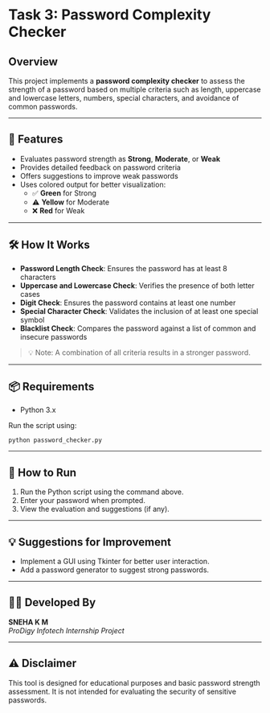 # Task 3: Password Complexity Checker

## Overview

This project implements a **password complexity checker** to assess the strength of a password based on multiple criteria such as length, uppercase and lowercase letters, numbers, special characters, and avoidance of common passwords.

---

## 🔐 Features

- Evaluates password strength as **Strong**, **Moderate**, or **Weak**
- Provides detailed feedback on password criteria
- Offers suggestions to improve weak passwords
- Uses colored output for better visualization:
  - ✅ **Green** for Strong
  - ⚠️ **Yellow** for Moderate
  - ❌ **Red** for Weak

---

## 🛠️ How It Works

- **Password Length Check**: Ensures the password has at least 8 characters
- **Uppercase and Lowercase Check**: Verifies the presence of both letter cases
- **Digit Check**: Ensures the password contains at least one number
- **Special Character Check**: Validates the inclusion of at least one special symbol
- **Blacklist Check**: Compares the password against a list of common and insecure passwords

> 💡 Note: A combination of all criteria results in a stronger password.

---

## 📦 Requirements

- Python 3.x

Run the script using:
```
python password_checker.py
```

---

## 🚀 How to Run

1. Run the Python script using the command above.
2. Enter your password when prompted.
3. View the evaluation and suggestions (if any).

---

## 💡 Suggestions for Improvement

- Implement a GUI using Tkinter for better user interaction.
- Add a password generator to suggest strong passwords.

---

## 👨‍💻 Developed By

**SNEHA K M**  
_ProDigy Infotech Internship Project_

---

## ⚠️ Disclaimer

This tool is designed for educational purposes and basic password strength assessment. It is not intended for evaluating the security of sensitive passwords.
